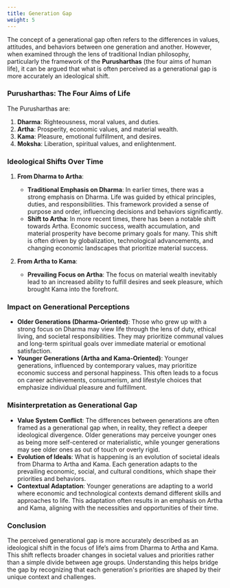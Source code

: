 ```yaml
---
title: Generation Gap
weight: 5
---
```


The concept of a generational gap often refers to the differences in values, attitudes, and behaviors between one generation and another. However, when examined through the lens of traditional Indian philosophy, particularly the framework of the **Purusharthas** (the four aims of human life), it can be argued that what is often perceived as a generational gap is more accurately an ideological shift.

### Purusharthas: The Four Aims of Life

The Purusharthas are:
1. **Dharma**: Righteousness, moral values, and duties.
2. **Artha**: Prosperity, economic values, and material wealth.
3. **Kama**: Pleasure, emotional fulfillment, and desires.
4. **Moksha**: Liberation, spiritual values, and enlightenment.

### Ideological Shifts Over Time

1. **From Dharma to Artha**:
   - **Traditional Emphasis on Dharma**: In earlier times, there was a strong emphasis on Dharma. Life was guided by ethical principles, duties, and responsibilities. This framework provided a sense of purpose and order, influencing decisions and behaviors significantly.
   - **Shift to Artha**: In more recent times, there has been a notable shift towards Artha. Economic success, wealth accumulation, and material prosperity have become primary goals for many. This shift is often driven by globalization, technological advancements, and changing economic landscapes that prioritize material success.

2. **From Artha to Kama**:
   - **Prevailing Focus on Artha**: The focus on material wealth inevitably lead to an increased ability to fulfill desires and seek pleasure, which brought Kama into the forefront.

### Impact on Generational Perceptions

- **Older Generations (Dharma-Oriented)**: Those who grew up with a strong focus on Dharma may view life through the lens of duty, ethical living, and societal responsibilities. They may prioritize communal values and long-term spiritual goals over immediate material or emotional satisfaction.
- **Younger Generations (Artha and Kama-Oriented)**: Younger generations, influenced by contemporary values, may prioritize economic success and personal happiness. This often leads to a focus on career achievements, consumerism, and lifestyle choices that emphasize individual pleasure and fulfillment.

### Misinterpretation as Generational Gap

- **Value System Conflict**: The differences between generations are often framed as a generational gap when, in reality, they reflect a deeper ideological divergence. Older generations may perceive younger ones as being more self-centered or materialistic, while younger generations may see older ones as out of touch or overly rigid.
- **Evolution of Ideals**: What is happening is an evolution of societal ideals from Dharma to Artha and Kama. Each generation adapts to the prevailing economic, social, and cultural conditions, which shape their priorities and behaviors.
- **Contextual Adaptation**: Younger generations are adapting to a world where economic and technological contexts demand different skills and approaches to life. This adaptation often results in an emphasis on Artha and Kama, aligning with the necessities and opportunities of their time.

### Conclusion

The perceived generational gap is more accurately described as an ideological shift in the focus of life’s aims from Dharma to Artha and Kama. This shift reflects broader changes in societal values and priorities rather than a simple divide between age groups. Understanding this helps bridge the gap by recognizing that each generation's priorities are shaped by their unique context and challenges.
